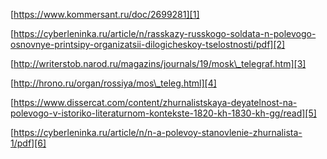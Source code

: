 
[https://www.kommersant.ru/doc/2699281][1]

[https://cyberleninka.ru/article/n/rasskazy-russkogo-soldata-n-polevogo-osnovnye-printsipy-organizatsii-dilogicheskoy-tselostnosti/pdf][2]

[http://writerstob.narod.ru/magazins/journals/19/mosk\_telegraf.htm][3]

[http://hrono.ru/organ/rossiya/mos\_teleg.html][4]

[https://www.dissercat.com/content/zhurnalistskaya-deyatelnost-na-polevogo-v-istoriko-literaturnom-kontekste-1820-kh-1830-kh-gg/read][5]

[https://cyberleninka.ru/article/n/n-a-polevoy-stanovlenie-zhurnalista-1/pdf][6]

[1]:	https://www.kommersant.ru/doc/2699281
[2]:	https://cyberleninka.ru/article/n/rasskazy-russkogo-soldata-n-polevogo-osnovnye-printsipy-organizatsii-dilogicheskoy-tselostnosti/pdf
[3]:	http://writerstob.narod.ru/magazins/journals/19/mosk_telegraf.htm
[4]:	http://hrono.ru/organ/rossiya/mos_teleg.html
[5]:	https://www.dissercat.com/content/zhurnalistskaya-deyatelnost-na-polevogo-v-istoriko-literaturnom-kontekste-1820-kh-1830-kh-gg/read
[6]:	https://cyberleninka.ru/article/n/n-a-polevoy-stanovlenie-zhurnalista-1/pdf